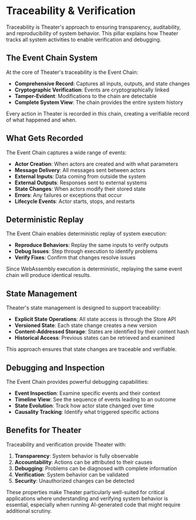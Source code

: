 # Traceability & Verification

Traceability is Theater's approach to ensuring transparency, auditability, and reproducibility of system behavior. This pillar explains how Theater tracks all system activities to enable verification and debugging.

## The Event Chain System

At the core of Theater's traceability is the Event Chain:

- **Comprehensive Record**: Captures all inputs, outputs, and state changes
- **Cryptographic Verification**: Events are cryptographically linked
- **Tamper-Evident**: Modifications to the chain are detectable
- **Complete System View**: The chain provides the entire system history

Every action in Theater is recorded in this chain, creating a verifiable record of what happened and when.

## What Gets Recorded

The Event Chain captures a wide range of events:

- **Actor Creation**: When actors are created and with what parameters
- **Message Delivery**: All messages sent between actors
- **External Inputs**: Data coming from outside the system
- **External Outputs**: Responses sent to external systems
- **State Changes**: When actors modify their stored state
- **Errors**: Any failures or exceptions that occur
- **Lifecycle Events**: Actor starts, stops, and restarts

## Deterministic Replay

The Event Chain enables deterministic replay of system execution:

- **Reproduce Behaviors**: Replay the same inputs to verify outputs
- **Debug Issues**: Step through execution to identify problems
- **Verify Fixes**: Confirm that changes resolve issues

Since WebAssembly execution is deterministic, replaying the same event chain will produce identical results.

## State Management

Theater's state management is designed to support traceability:

- **Explicit State Operations**: All state access is through the Store API
- **Versioned State**: Each state change creates a new version
- **Content-Addressed Storage**: States are identified by their content hash
- **Historical Access**: Previous states can be retrieved and examined

This approach ensures that state changes are traceable and verifiable.

## Debugging and Inspection

The Event Chain provides powerful debugging capabilities:

- **Event Inspection**: Examine specific events and their context
- **Timeline View**: See the sequence of events leading to an outcome
- **State Evolution**: Track how actor state changed over time
- **Causality Tracking**: Identify what triggered specific actions

## Benefits for Theater

Traceability and verification provide Theater with:

1. **Transparency**: System behavior is fully observable
2. **Accountability**: Actions can be attributed to their causes
3. **Debugging**: Problems can be diagnosed with complete information
4. **Verification**: System behavior can be validated
5. **Security**: Unauthorized changes can be detected

These properties make Theater particularly well-suited for critical applications where understanding and verifying system behavior is essential, especially when running AI-generated code that might require additional scrutiny.
